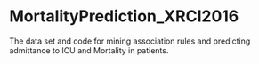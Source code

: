 # MortalityPrediction_XRCI2016
The data set and code for mining association rules and predicting admittance to ICU and Mortality in patients.
